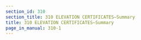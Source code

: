 ```yaml
---
section_id: 310
section_title: 310 ELEVATION CERTIFICATES—Summary
title: 310 ELEVATION CERTIFICATES—Summary
page_in_manual: 310-1
---
```

